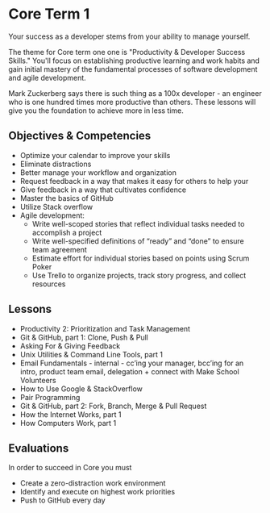 # Core Term 1

Your success as a developer stems from your ability to manage yourself.

The theme for Core term one one is "Productivity & Developer Success Skills." You'll  focus on establishing productive learning and work habits and gain initial mastery of the fundamental processes of software development and agile development.

Mark Zuckerberg says there is such thing as a 100x developer - an engineer who is one hundred times more productive than others. These lessons will give you the foundation to achieve more in less time.

## Objectives & Competencies
* Optimize your calendar to improve your skills
* Eliminate distractions
* Better manage your workflow and organization
* Request feedback in a way that makes it easy for others to help your
* Give feedback in a way that cultivates confidence
* Master the basics of GitHub
* Utilize Stack overflow
* Agile development:
  * Write well-scoped stories that reflect individual tasks needed to accomplish a project
  * Write well-specified definitions of “ready” and “done” to ensure team agreement
  * Estimate effort for individual stories based on points using Scrum Poker
  * Use Trello to organize projects, track story progress, and collect resources



## Lessons
* Productivity 2: Prioritization and Task Management
* Git & GitHub, part 1: Clone, Push & Pull
* Asking For & Giving Feedback
* Unix Utilities & Command Line Tools, part 1
* Email Fundamentals - internal - cc’ing your manager, bcc’ing for an intro, product team email, delegation + connect with Make School Volunteers
* How to Use Google & StackOverflow
* Pair Programming
* Git & GitHub, part 2: Fork, Branch, Merge & Pull Request
* How the Internet Works, part 1
* How Computers Work, part 1

## Evaluations
In order to succeed in Core you must
* Create a zero-distraction work environment
* Identify and execute on highest work priorities
* Push to GitHub every day
